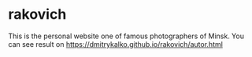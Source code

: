 # rakovich
This is the personal website one of famous photographers of Minsk.
You can see result on https://dmitrykalko.github.io/rakovich/autor.html
